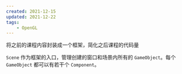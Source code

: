 ```yaml
---
created: 2021-12-15
updated: 2021-12-22
tags:
    - OpenGL
---
```

将之前的课程内容封装成一个框架，简化之后课程的代码量

`Scene` 作为框架的入口，管理创建的窗口和场景内所有的 `GameObject`。每个 `GameObject` 都可以有若干个 `Component`。